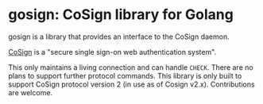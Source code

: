 # gosign: CoSign library for Golang

gosign is a library that provides an interface to the CoSign daemon.

[CoSign](http://weblogin.org) is a "secure single sign-on web authentication system".

This only maintains a living connection and can handle `CHECK`. There are no plans to support further protocol
commands. This library is only built to support CoSign protocol version 2 (in use as of Cosign v2.x). Contributions are welcome.
